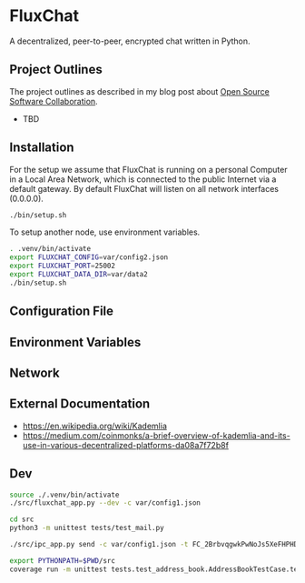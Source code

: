 # FluxChat

A decentralized, peer-to-peer, encrypted chat written in Python.

## Project Outlines

The project outlines as described in my blog post about [Open Source Software Collaboration](https://blog.fox21.at/2019/02/21/open-source-software-collaboration.html).

- TBD

## Installation

For the setup we assume that FluxChat is running on a personal Computer in a Local Area Network, which is connected to the public Internet via a default gateway. By default FluxChat will listen on all network interfaces (0.0.0.0).

```bash
./bin/setup.sh
```

To setup another node, use environment variables.

```bash
. .venv/bin/activate
export FLUXCHAT_CONFIG=var/config2.json
export FLUXCHAT_PORT=25002
export FLUXCHAT_DATA_DIR=var/data2
./bin/setup.sh
```

## Configuration File

## Environment Variables

## Network

## External Documentation

- https://en.wikipedia.org/wiki/Kademlia
- https://medium.com/coinmonks/a-brief-overview-of-kademlia-and-its-use-in-various-decentralized-platforms-da08a7f72b8f

## Dev

```bash
source ./.venv/bin/activate
./src/fluxchat_app.py --dev -c var/config1.json

cd src
python3 -m unittest tests/test_mail.py

./src/ipc_app.py send -c var/config1.json -t FC_2BrbvqgwkPwNoJs5XeFHPHDkDeG5 -s Test1 -m 'Hello World'
```

```bash
export PYTHONPATH=$PWD/src
coverage run -m unittest tests.test_address_book.AddressBookTestCase.test_save_load
```
